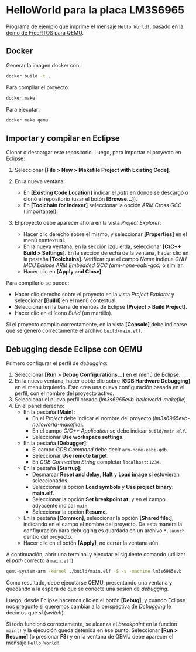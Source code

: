 # HelloWorld para la placa LM3S6965

Programa de ejemplo que imprime el mensaje `Hello World!`, basado en la [demo de FreeRTOS para QEMU](https://www.freertos.org/cortex-m3-qemu-lm3S6965-demo.html).

## Docker

Generar la imagen docker con:
```bash
docker build -t .
```

Para compilar el proyecto:
```bash
docker.make
```

Para ejecutar:
```bash
docker.make qemu
```

## Importar y compilar en Eclipse

Clonar o descargar este repositorio. Luego, para importar el proyecto en Eclipse:

1. Seleccionar **[File > New > Makefile Project with Existing Code]**. 
2. En la nueva ventana:
   - En **[Existing Code Location]** indicar el *path* en donde se descargó o clonó el repositorio (usar el botón **[Browse...]**).
   - En **[Toolchain for Indexer]** seleccionar la opción *ARM Cross GCC* (¡importante!).

3. El proyecto debe aparecer ahora en la vista *Project Explorer*: 
   - Hacer clic derecho sobre el mismo, y seleccionar **[Properties]** en el menú contextual.
   - En la nueva ventana, en la sección izquierda, seleccionar **[C/C++ Build > Settings]**. En la sección derecha de la ventana, hacer clic en la pestaña **[Toolchains]**. Verificar que el campo *Name* indique *GNU MCU Eclipse ARM Embedded GCC (arm-none-eabi-gcc)* o similar.
   - Hacer clic en **[Apply and Close]**.

Para compilarlo se puede:

- Hacer clic derecho sobre el proyecto en la vista *Project Explorer* y seleccionar **[Build]** en el menú contextual.
- Seleccionar en la barra de menúes de Eclipse **[Project > Build Project]**.
- Hacer clic en el ícono *Build* (un martillo).

Si el proyecto compilo correctamente, en la vista **[Console]** debe indicarse que se generó correctamente el archivo `build/main.elf`.

## Debugging desde Eclipse con QEMU

Primero configurar el perfil de _debugging_:

1. Seleccionar **[Run > Debug Configurations...]** en el menú de Eclipse.
2. En la nueva ventana, hacer doble clic sobre **[GDB Hardware Debugging]** en el menú izquierdo. Esto crea una nueva configuración basada en el perfil, con el nombre del proyecto activo.
3. Seleccionar el nuevo perfil creado (*lm3s6965evb-helloworld-makefile*).
4. En el panel derecho:
    - En la pestaña **[Main]**:
      - En el *Project* debe indicar el nombre del proyecto (*lm3s6965evb-helloworld-makefile*).
      - En el campo *C/C++ Application* se debe indicar `build/main.elf`.
      - Seleccionar **Use workspace settings**.
    - En la pestaña **[Debugger]**:
      - El campo *GDB Command* debe decir `arm-none-eabi-gdb`.
      - Seleccionar **Use remote target**.
      - En *GDB Connection String* completar `localhost:1234`.
    - En la pestaña **[Startup]**:
      - Desmarcar **Reset and delay**, **Halt** y **Load image** si estuvieran seleccionados.
      - Seleccionar la opción **Load symbols** y **Use project binary: main.elf**.
      - Seleccionar la opción **Set breakpoint at:** y en el campo adyacente indicar `main`.
      - Seleccionar la opción **Resume**.
    - En la pestaña **[Common]**, seleccionar la opción **[Shared file:]**, indicando en el campo el nombre del proyecto. De esta manera la configuración para debugging es guardada en un archivo `*.launch` dentro del proyecto.
    - Hacer clic en el botón **[Apply]**, no cerrar la ventana aún.

A continuación, abrir una terminal y ejecutar el siguiente comando (utilizar el _path_ correcto a `main.elf`):

```bash
qemu-system-arm -kernel ./build/main.elf -S -s -machine lm3s6965evb
```

Como resultado, debe ejecutarse QEMU, presentando una ventana y quedando a la espera de que se conecte una sesión de _debugging_.

Luego, desde Eclipse hacemos clic en el botón **[Debug]**, y cuando Eclipse nos pregunte si queremos cambiar a la perspectiva de _Debugging_ le decimos que sí (_switch_).

Si todo funcionó correctamente, se alcanza el _breakpoint_ en la función `main()` y la ejecución queda detenida en ese punto. Seleccionar **[Run > Resume]** (o presionar **F8**) y en la ventana de QEMU debe aparecer el mensaje `Hello World!`.
